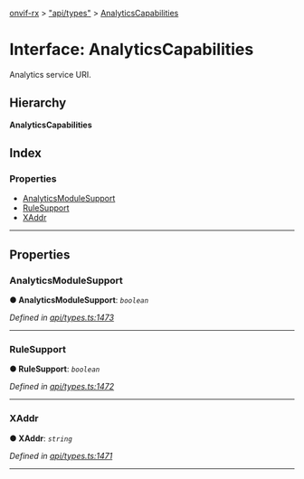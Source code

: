 [onvif-rx](../README.md) > ["api/types"](../modules/_api_types_.md) > [AnalyticsCapabilities](../interfaces/_api_types_.analyticscapabilities.md)

# Interface: AnalyticsCapabilities

Analytics service URI.

## Hierarchy

**AnalyticsCapabilities**

## Index

### Properties

* [AnalyticsModuleSupport](_api_types_.analyticscapabilities.md#analyticsmodulesupport)
* [RuleSupport](_api_types_.analyticscapabilities.md#rulesupport)
* [XAddr](_api_types_.analyticscapabilities.md#xaddr)

---

## Properties

<a id="analyticsmodulesupport"></a>

###  AnalyticsModuleSupport

**● AnalyticsModuleSupport**: *`boolean`*

*Defined in [api/types.ts:1473](https://github.com/patrickmichalina/onvif-rx/blob/d62cee9/src/api/types.ts#L1473)*

___
<a id="rulesupport"></a>

###  RuleSupport

**● RuleSupport**: *`boolean`*

*Defined in [api/types.ts:1472](https://github.com/patrickmichalina/onvif-rx/blob/d62cee9/src/api/types.ts#L1472)*

___
<a id="xaddr"></a>

###  XAddr

**● XAddr**: *`string`*

*Defined in [api/types.ts:1471](https://github.com/patrickmichalina/onvif-rx/blob/d62cee9/src/api/types.ts#L1471)*

___

